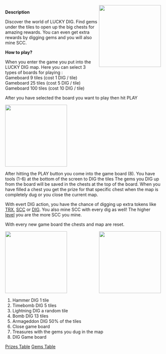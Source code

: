 <img align="right" height="200" src="../_media/luckydiggame.png">

**Description**
 
Discover the world of LUCKY DIG. Find gems under the tiles to open up the big chests for amazing rewards. You can even get extra rewards by digging gems and you will also mine SCC.

**How to play?**

When you enter the game  you put into the LUCKY DIG map. Here you can select 3 types of boards for playing :<br>
Gameboard 9 tiles (cost 1 DIG / tile)<br>
Gameboard 25 tiles (cost 5 DIG / tile)<br>
Gameboard 100 tiles (cost 10 DIG / tile)<br>

After you have selected the board you want to play then hit PLAY

<img height="200" src="../_media/game-board-nr.png">

After hitting the PLAY button you come into the game board (8).
You have tools (1-6) at the bottom of the screen to DIG the tiles
The gems you DIG up from the board will be saved in the chests at the top of the board. When you have filled a chest you get the prize for that specific chest when the map is completely dug or you close the current map.

With evert DIG action, you have the chance of digging up extra tokens like [TRX](./trx.md "trx"), [SCC](./scc.md "scc") or [DIG](./dig.md "dig"). You also mine SCC with every dig as well! The higher [level](./levels.md "level") you are the more SCC you mine.

With every new game board the chests and map are reset.

<img height="200" src="../_media/game-board-overview-nr.png">   <img align="right" height="200" src="../_media/game-board-played.png">

1. Hammer DIG 1 tile
2. Timebomb  DIG 5 tiles
3. Lightning DIG a random tile
4. Bomb DIG 13 tiles
5. Armageddon DIG 50% of the tiles
6. Close game board
7. Treasures with the gems you dug in the map
8. DIG Game board

[Prizes Table](../_data/map/prizes-table.md ':include')
[Gems Table](../_data/map/gems-table.md ':include')
